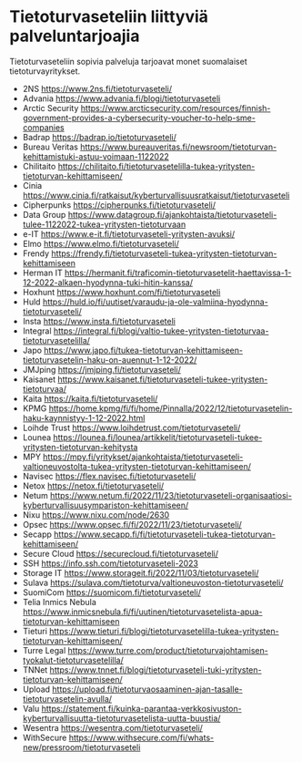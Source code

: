 # Tietoturvaseteliin liittyviä palveluntarjoajia

Tietoturvaseteliin sopivia palveluja tarjoavat monet suomalaiset tietoturvayritykset.

* 2NS <https://www.2ns.fi/tietoturvaseteli/>
* Advania <https://www.advania.fi/blogi/tietoturvaseteli>
* Arctic Security <https://www.arcticsecurity.com/resources/finnish-government-provides-a-cybersecurity-voucher-to-help-sme-companies>
* Badrap <https://badrap.io/tietoturvaseteli/>
* Bureau Veritas <https://www.bureauveritas.fi/newsroom/tietoturvan-kehittamistuki-astuu-voimaan-1122022>
* Chilitaito <https://chilitaito.fi/tietoturvasetelilla-tukea-yritysten-tietoturvan-kehittamiseen/>
* Cinia <https://www.cinia.fi/ratkaisut/kyberturvallisuusratkaisut/tietoturvaseteli>
* Cipherpunks <https://cipherpunks.fi/tietoturvaseteli/>
* Data Group <https://www.datagroup.fi/ajankohtaista/tietoturvaseteli-tulee-1122022-tukea-yritysten-tietoturvaan>
* e-IT <https://www.e-it.fi/tietoturvaseteli-yritysten-avuksi/>
* Elmo <https://www.elmo.fi/tietoturvaseteli/>
* Frendy <https://frendy.fi/tietoturvaseteli-tukea-yritysten-tietoturvan-kehittamiseen>
* Herman IT <https://hermanit.fi/traficomin-tietoturvasetelit-haettavissa-1-12-2022-alkaen-hyodynna-tuki-hitin-kanssa/>
* Hoxhunt <https://www.hoxhunt.com/fi/tietoturvaseteli>
* Huld <https://huld.io/fi/uutiset/varaudu-ja-ole-valmiina-hyodynna-tietoturvaseteli/>
* Insta <https://www.insta.fi/tietoturvaseteli>
* Integral <https://integral.fi/blogi/valtio-tukee-yritysten-tietoturvaa-tietoturvasetelilla/>
* Japo <https://www.japo.fi/tukea-tietoturvan-kehittamiseen-tietoturvasetelin-haku-on-auennut-1-12-2022/>
* JMJping <https://jmjping.fi/tietoturvaseteli/>
* Kaisanet <https://www.kaisanet.fi/tietoturvaseteli-tukee-yritysten-tietoturvaa/>
* Kaita <https://kaita.fi/tietoturvaseteli/>
* KPMG <https://home.kpmg/fi/fi/home/Pinnalla/2022/12/tietoturvasetelin-haku-kaynnistyy-1-12-2022.html>
* Loihde Trust <https://www.loihdetrust.com/tietoturvaseteli/>
* Lounea <https://lounea.fi/lounea/artikkelit/tietoturvaseteli-tukee-yritysten-tietoturvan-kehitysta>
* MPY <https://mpy.fi/yritykset/ajankohtaista/tietoturvaseteli-valtioneuvostolta-tukea-yritysten-tietoturvan-kehittamiseen/>
* Navisec <https://flex.navisec.fi/tietoturvaseteli/>
* Netox <https://netox.fi/tietoturvaseteli/>
* Netum <https://www.netum.fi/2022/11/23/tietoturvaseteli-organisaatiosi-kyberturvallisuusympariston-kehittamiseen/>
* Nixu <https://www.nixu.com/node/2630>
* Opsec <https://www.opsec.fi/fi/2022/11/23/tietoturvaseteli/>
* Secapp <https://www.secapp.fi/fi/tietoturvaseteli-tukea-tietoturvan-kehittamiseen/>
* Secure Cloud <https://securecloud.fi/tietoturvaseteli/>
* SSH <https://info.ssh.com/tietoturvaseteli-2023>
* Storage IT <https://www.storageit.fi/2022/11/03/tietoturvaseteli/>
* Sulava <https://sulava.com/tietoturva/valtioneuvoston-tietoturvaseteli/>
* SuomiCom <https://suomicom.fi/tietoturvaseteli/>
* Telia Inmics Nebula <https://www.inmicsnebula.fi/fi/uutinen/tietoturvasetelista-apua-tietoturvan-kehittamiseen>
* Tieturi <https://www.tieturi.fi/blogi/tietoturvasetelilla-tukea-yritysten-tietoturvan-kehittamiseen/>
* Turre Legal <https://www.turre.com/product/tietoturvajohtamisen-tyokalut-tietoturvasetelilla/>
* TNNet <https://www.tnnet.fi/blogi/tietoturvaseteli-tuki-yritysten-tietoturvan-kehittamiseen/>
* Upload <https://upload.fi/tietoturvaosaaminen-ajan-tasalle-tietoturvasetelin-avulla/>
* Valu <https://statement.fi/kuinka-parantaa-verkkosivuston-kyberturvallisuutta-tietoturvasetelista-uutta-buustia/>
* Wesentra <https://wesentra.com/tietoturvaseteli/>
* WithSecure <https://www.withsecure.com/fi/whats-new/pressroom/tietoturvaseteli>

